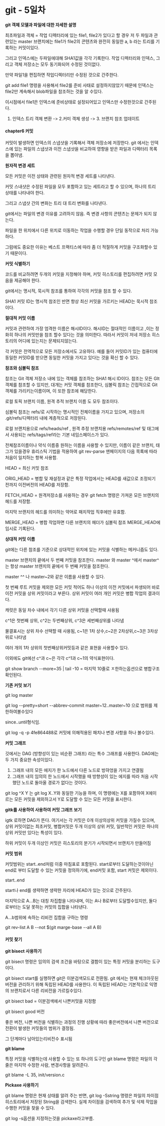 # git - 5일차		

**git 객체 모델과 파일에 대한 자세한 설명**

최초파일과 객체 =  작업 디렉터리에 있는 file1, file2가 있다고 할 경우 저 두 파일과 관련있는 master 브랜치에는 file1가 file2의 콘텐츠와 완전히 동일한 a, b 라는 트리를 기록하는 커밋이있다.

그리고 인덱스에는 두파일에대해 SHA1값을 각각 기록한다. 작업 디렉터리와 인덱스, 그리고 객체 저장소는 모두 동기화되어 수정된 것이없다.

만약 파일1을 편집하면 작업디렉터리만 수정된 것으로 간주한다.

git add file1 명령을 사용해서 file2를 준비 사태로 설정하지않았기 때문에 인덱스는 file2만 계속해서 blob파일을 참조하는 것을 알 수있다.

이시점에서 file1은 인덱스에 준비상태로 설정되어있고 인덱스만 수정한것으로 간주된다.



1. 인덱스 트리 객체 변환 -> 2.커미 객체 생성 -> 3. 브랜치 참조 업데이트

#### chapter6 커밋

커밋이 발생하면 인덱스의 스냅샷을 기록해서 객체 저장소에 저장한다. git 에서는 인덱스에 있는 파일의 스냅샷과 이전 스냅샷을 비교하여 영향을 받은 파일과 디렉터리 목록을 뽑아냄.

**원자적 변경 세트**

모든 커밋은 이전 상태와 관련된 원자적 변경 세트를 나타낸다. 

커밋 스내샷은 수정된 파일을 모두 포함하고 있는 세트라고 할 수 있으며, 하나의 트리 상태를 나타내야 한다.

그리고 스냅샷 간의 변화는 트리 대 트리 변화를 나타낸다. 

git에서는 파일의 변경 이유를 고려하지 않음. 즉 변경 사항의 콘텐츠는 문제가 되지 않는다.

파일을 한 위치에서 다른 위치로 이동하는 작업을 수행할 경우 단일 동작으로 처리 가능하다.

그럼에도 중요한 이유는 베스트 프랙티스에 따라 좀 더 적절하게 커밋을  구조화할수 있기 때문이다.

**커밋 식별하기**

코드를 비교하려면 두개의 커밋을 지정해야 하며, 커밋 히스토리를 편집하려면 커밋 모음을 제공해야 한다.

git에서는 명시적, 묵시적 참조를 통하여 각각의 커밋을 참조 할 수 있다.

SHA1 커밋 ID는 명시적 참조인 반면 항상 최신 커밋을 가르키는 HEAD는 묵시적 참조이다. 

**절대적 커밋 이름**

커밋과 관련하여 가장 엄격한 이름은 해시ID이다. 해시ID는 절대적인 이름이고 ,이는 정화히 하나의 커밋만을  참조 할수 있다는 것을 의미한다. 따라서 커밋이 저네 저장소 히스토리의 어디에 있는지는 문제되지않는다. 

각 커밋은 전역적으로 모든 저장소에서도 고유하다. 예를 들어 커밋ID가 있는 컴퓨터에 동일한 커밋ID를 받으면 동일한 커밋을 가지고 있다는 것을 확신 할 수 있다.

**참조와 심볼릭 참조**

참조는 Git 객체 저장소 내에 있는 객체를 참조하는 SHA1 해시 ID이다. 참조는 모든 GIt 객체를 참조할 수 있지만, 대개는 커밋 객체를 참조한다, 심볼릭 참조는 간접적으로 Git객체를 가리키는이름이며, 이 또한 참조에 해당한다.

로컬 토픽 브랜치 이름, 원격 추적 브랜치 이름 도 모두 참조이다.



심볼릭 참조는 refs/로 시작하는 명시적인 전체이름을 가지고 있으며, 저장소의 .git/refs/디렉터리 내에 계층적으로 저장된다.



로컬 브랜치용으로 refs/heads/ref , 원격 추정 브랜치용 refs/remotes/ref 및 태그에서 사용되는 refs/tags/ref라는 기본 네임스페이스가 있다.



전체참조이름이나 약식 이름중 원하는 이름을 사용할 수 있지만, 이름이 같은 브랜치, 태그가 있을경우 휴리스틱 기법을 적용하여 git rev-parse 맨페이지의 다음 목록에 따라 처음이 일치하는 항복 사용함.



HEAD = 최신 커밋 참조

ORIG_HEAD = 병합 및 재설정과 같은 특정 작업에서는 HEAD를 새값으로 조정되기 전까지 이전버전의 HEAD를 저장함.

FETCH_HEAD = 원격저장소를 사용하는 경우 git fetch 명령은 가져온 모든 브랜치의 헤드를 저장함.

마지막 브랜치의 헤드를 의미하는 약어로 패치작업 직후에만 유효함.

MERGE_HEAD = 병합 작업하면 다른 브랜치의 헤더가 심볼릭 참조 MERGE_HEAD에 임시로 기록된다.



**상대적 커밋 이름**

git에는 다른 참조를 기준으로 상대적인 위치에 있는 커밋을 식별하는 메커니즘도 있다.

master 브랜치의 끝에서 두 번째  커밋을 참조한다. master 와 master ^에서 master^는 항상 master 브렌치의 끝에서 두 번째 커밋을 참조한다.

master ^^ 나 master~2와 같은 이름을 사용할 수 있다.

첫 번째 루트 커밋을 제외한 모든 커밋 적어도 하나 이상의 이전 커밋에서 파생되어 바로 이전 커밋을 상위 커밋이라고 부른다. 상위 커밋이 여러 개인 커밋은 병합 작업의 결과이다. 

캐럿은 동일 차수 내에서 각기 다른 상위 커밋을 선택할때 사용됨

c^1은 첫번째 상위, c^2는 두번째상위, c^3은 세번째상위를 나타냄

물결표시는 상위 차수 선택할 때 사용됨, c~1은 1차 상수,c~2은 2차상위,c~3은 3차상위로 나타냄

여러 개의 1차 상위의 첫번째상위커밋등과 같은 표현을 사용할수 있다. 



이외에도 git에선 c^과 c~은 각각 c^1과 c~1의 약식표현이다. 

git show branch --more=35 | tail -10 = 마지막 10줄로 ㅈ한하는옵션으로 병합구조확인된다.



**기존 커밋 보기**

git log master



git log --pretty=short --abbrev-commit master~12..master~10 으로 범위를 제한하여볼수있다

since..until형식임.

git log -q -p 4fe864488로 커밋에 의해적용된 패치나 변경 사항을 하나 볼수있다.



**커밋 그래프**

깃에서는  DAG (방향성이 있는 비순환 그래프) 라는 특수 그래프를 사용한다. DAG에는 두 가지 중요한 속성이있다.

1. 그래프 내의 모든 에지가 한 노드에서 다른 노드로 방햐엉을 가지고 연결됨
2. 그래프 내의 임의의 한 노드에서 시작했을 때 방향성이 있는 에지를 따라 처음 시작했던 노드로 돌아올 경로가 없다는 것이다.

git log ^X Y 는 git log X..Y와 동일한 기능을 하며, 이 명령에는 X를 포함하여 X에이르는 모든 커밋을 제외하고서 Y로 도달할 수 있는 모든 커밋을 표시한다.



**gitk를 사용하여  사용하여 커밋 그래프 보기**

igtk 로하면 DAG가 뜬다. 여기서는 각 커밋은 0개 이상의상위 커밋을 가질수 있으며, 상위 커밋이없는 최초커밋, 병합커밋은 두개 이상의 상위 커밋, 일반적인 커밋은 하나의 상위 커밋만 있다는 특성이 있다.

하위 커밋이 두개 이상인 커밋은 히스토리의 분기가 시작되면서 브랜치가 만들어짐



**커밋 범위**

커밋범위는 start..end처럼 이중 마침표로 포함된다.  start로부터 도달하는것이아닌 end로 부터 도달할 수 있는 커밋을 정의하기에, end커밋 포함, start 커밋은 제외이다.





start..end

start나 end를 생략하면 생략한 자리에  HEAD가 있는 것으로 간주된다.



마지막으로 A...B는 대칭 차집합을 나타내며, 이는 A나 B로부터 도달할수있지만, 둘다로부터는 도달 못하는 커밋의 집합을 나타낸다.



A...b범위에 속하는 리비전 집합을 구하는 명령

git rev-list A B --not $(git marge-base --all A B)



#### 커밋 찾기

**git bisect 사용하기**

git bisect 명령은 임의의 검색 조건을 바탕으로 결함이 있는 특정 커밋을 분리하는 도구이다.

git bisect start를 실행하면 git은 이분검색모드로 전환됨. git 에서는 현재 체크아웃된 버전을 관리하기 위해 독립된 HEAD를 사용한다. 이 독립된 HEAD는 기본적으로 익명의 브랜치로서 다른 리비전을 가르킬수있다.



git bisect bad = 이분검색에서 나쁜커밋을 지정함

git bisect good 버전

좋은 버전, 나쁜 버전을 식별하는 과정의 진행 상황에 따라 좋은버전에서 나쁜 버전으로 전환이 발생한 커밋들의 범위가 결정됨.

그 단계마다 남아있는리비전수 표시됨



**git blame**

특정 커밋을 식별하는데 사용할 수 있는 또 하나의 도구인 git blame 명령은 파일의 각 줄은 마지막 수정한 사람, 변경사항을 알려준다.

git blame -L 35, init/version.c

**Pickaxe 사용하기**

git blame 명령은 현재 상태를 알려 주는 반면, git log -Sstring 명령은 파일의 차이점 히스토리에서 저장된 String을 검색한다. 실제 차이점을 검색하여 추가 및 삭제 작업을 수행한 커밋을 찾을 수 있다.

git log -s옵션을 지정하는것을 pickaxe라고부름.	